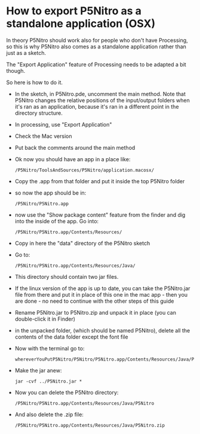 How to export P5Nitro as a standalone application (OSX)
===================================

In theory P5Nitro should work also for people who don't have Processing, so this is why P5Nitro also comes as a standalone application rather than just as a sketch.

The "Export Application" feature of Processing needs to be adapted a bit
though.

So here is how to do it.

* In the sketch, in P5Nitro.pde, uncomment the main method. Note that P5Nitro changes the relative positions of the input/output folders when it's ran as an application, because it's ran in a different point in the directory structure.
* In processing, use "Export Application"
* Check the Mac version
* Put back the comments around the main method
* Ok now you should have an app in a place like:

      /P5Nitro/ToolsAndSources/P5Nitro/application.macosx/
* Copy the .app from that folder and put it inside the top P5Nitro folder
* so now the app should be in:

      /P5Nitro/P5Nitro.app
* now use the "Show package content" feature from the finder and dig
into the inside of the app. Go into:

      /P5Nitro/P5Nitro.app/Contents/Resources/
* Copy in here the "data" directory of the P5Nitro sketch
* Go to:

      /P5Nitro/P5Nitro.app/Contents/Resources/Java/

* This directory should contain two jar files.
* If the linux version of the app is up to date, you can take the P5Nitro.jar file from there and put it in place of this one in the mac app - then you are done - no need to continue with the other steps of this guide
* Rename P5Nitro.jar to P5Nitro.zip and unpack it in place (you can double-click it in Finder)
* in the unpacked folder, (which should be named P5Nitro), delete all the contents of the data folder except the font file
* Now with the terminal go to:

      whereverYouPutP5Nitro/P5Nitro/P5Nitro.app/Contents/Resources/Java/P5Nitro

* Make the jar anew:

      jar -cvf ../P5Nitro.jar *
* Now you can delete the P5Nitro directory:

      /P5Nitro/P5Nitro.app/Contents/Resources/Java/P5Nitro

* And also delete the .zip file:

      /P5Nitro/P5Nitro.app/Contents/Resources/Java/P5Nitro.zip
